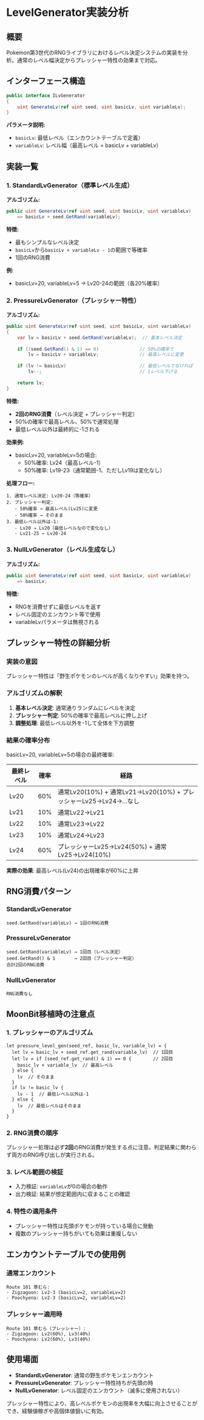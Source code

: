 # LevelGenerator実装分析

## 概要

Pokemon第3世代のRNGライブラリにおけるレベル決定システムの実装を分析。通常のレベル幅決定からプレッシャー特性の効果まで対応。

## インターフェース構造

```csharp
public interface ILvGenerator
{
    uint GenerateLv(ref uint seed, uint basicLv, uint variableLv);
}
```

**パラメータ説明:**
- `basicLv`: 最低レベル（エンカウントテーブルで定義）
- `variableLv`: レベル幅（最高レベル = basicLv + variableLv）

## 実装一覧

### 1. StandardLvGenerator（標準レベル生成）

**アルゴリズム:**
```csharp
public uint GenerateLv(ref uint seed, uint basicLv, uint variableLv)
    => basicLv + seed.GetRand(variableLv);
```

**特徴:**
- 最もシンプルなレベル決定
- `basicLv`から`basicLv + variableLv - 1`の範囲で等確率
- 1回のRNG消費

**例:**
- basicLv=20, variableLv=5 → Lv20-24の範囲（各20%確率）

### 2. PressureLvGenerator（プレッシャー特性）

**アルゴリズム:**
```csharp
public uint GenerateLv(ref uint seed, uint basicLv, uint variableLv)
{
    var lv = basicLv + seed.GetRand(variableLv);  // 基本レベル決定
    
    if ((seed.GetRand() & 1) == 0)               // 50%の確率で
        lv = basicLv + variableLv;               // 最高レベルに変更
    
    if (lv != basicLv)                           // 最低レベルでなければ
        lv--;                                    // 1レベル下げる
        
    return lv;
}
```

**特徴:**
- **2回のRNG消費**（レベル決定 + プレッシャー判定）
- 50%の確率で最高レベル、50%で通常処理
- 最低レベル以外は最終的に-1される

**効果例:**
- basicLv=20, variableLv=5の場合:
  - 50%確率: Lv24（最高レベル-1）
  - 50%確率: Lv19-23（通常範囲-1、ただしLv19は変化なし）

**処理フロー:**
```
1. 通常レベル決定: Lv20-24（等確率）
2. プレッシャー判定:
   - 50%確率 → 最高レベル(Lv25)に変更
   - 50%確率 → そのまま
3. 最低レベル以外は-1:
   - Lv20 → Lv20（最低レベルなので変化なし）
   - Lv21-25 → Lv20-24
```

### 3. NullLvGenerator（レベル生成なし）

**アルゴリズム:**
```csharp
public uint GenerateLv(ref uint seed, uint basicLv, uint variableLv)
    => basicLv;
```

**特徴:**
- RNGを消費せずに最低レベルを返す
- レベル固定のエンカウント等で使用
- variableLvパラメータは無視される

## プレッシャー特性の詳細分析

### 実装の意図
プレッシャー特性は「野生ポケモンのレベルが高くなりやすい」効果を持つ。

### アルゴリズムの解釈
1. **基本レベル決定**: 通常通りランダムにレベルを決定
2. **プレッシャー判定**: 50%の確率で最高レベルに押し上げ
3. **調整処理**: 最低レベル以外を-1して全体を下方調整

### 結果の確率分布

basicLv=20, variableLv=5の場合の最終確率:

| 最終レベル | 確率 | 経路 |
|------------|------|------|
| Lv20 | 60% | 通常Lv20(10%) + 通常Lv21→Lv20(10%) + プレッシャーLv25→Lv24→...なし |
| Lv21 | 10% | 通常Lv22→Lv21 |
| Lv22 | 10% | 通常Lv23→Lv22 |
| Lv23 | 10% | 通常Lv24→Lv23 |
| Lv24 | 60% | プレッシャーLv25→Lv24(50%) + 通常Lv25→Lv24(10%) |

**実際の効果**: 最高レベル(Lv24)の出現確率が60%に上昇

## RNG消費パターン

### StandardLvGenerator
```
seed.GetRand(variableLv) → 1回のRNG消費
```

### PressureLvGenerator  
```
seed.GetRand(variableLv) → 1回目（レベル決定）
seed.GetRand() & 1       → 2回目（プレッシャー判定）
合計2回のRNG消費
```

### NullLvGenerator
```
RNG消費なし
```

## MoonBit移植時の注意点

### 1. プレッシャーのアルゴリズム
```
let pressure_level_gen(seed_ref, basic_lv, variable_lv) = {
  let lv = basic_lv + seed_ref.get_rand(variable_lv)  // 1回目
  let lv = if (seed_ref.get_rand() & 1) == 0 {        // 2回目
    basic_lv + variable_lv  // 最高レベル
  } else {
    lv  // そのまま
  }
  if lv != basic_lv {
    lv - 1  // 最低レベル以外は-1
  } else {
    lv  // 最低レベルはそのまま
  }
}
```

### 2. RNG消費の順序
プレッシャー処理は必ず**2回**のRNG消費が発生する点に注意。判定結果に関わらず両方のRNG呼び出しが実行される。

### 3. レベル範囲の検証
- 入力検証: `variableLv`が0の場合の動作
- 出力検証: 結果が想定範囲内に収まることの確認

### 4. 特性の適用条件
- プレッシャー特性は先頭ポケモンが持っている場合に発動
- 複数のプレッシャー持ちがいても効果は重複しない

## エンカウントテーブルでの使用例

### 通常エンカウント
```
Route 101 草むら:
- Zigzagoon: Lv2-3 (basicLv=2, variableLv=2)
- Poochyena: Lv2-3 (basicLv=2, variableLv=2)
```

### プレッシャー適用時
```
Route 101 草むら（プレッシャー）:
- Zigzagoon: Lv2(60%), Lv3(40%)  
- Poochyena: Lv2(60%), Lv3(40%)
```

## 使用場面

- **StandardLvGenerator**: 通常の野生ポケモンエンカウント
- **PressureLvGenerator**: プレッシャー特性持ちが先頭の時
- **NullLvGenerator**: レベル固定のエンカウント（滅多に使用されない）

プレッシャー特性により、高レベルポケモンの出現率を大幅に向上させることができ、経験値稼ぎや高個体値狙いに有効。
